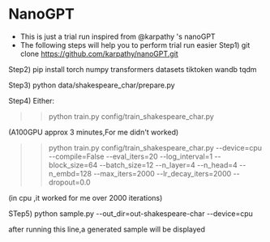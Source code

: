 # NanoGPT

- This is just a trial run inspired from @karpathy 's nanoGPT
- The following steps will help you to perform trial run easier
Step1) git clone https://github.com/karpathy/nanoGPT.git

Step2) pip install torch numpy transformers datasets tiktoken wandb tqdm

Step3) python data/shakespeare_char/prepare.py

Step4) Either:

>>    python train.py config/train_shakespeare_char.py  


(A100GPU approx 3 minutes,For me didn't worked)

>>    python train.py config/train_shakespeare_char.py --device=cpu --compile=False --eval_iters=20 --log_interval=1 --block_size=64 --batch_size=12 --n_layer=4 --n_head=4 --n_embd=128 --max_iters=2000 --lr_decay_iters=2000 --dropout=0.0



(in cpu ,it worked for me over 2000 iterations)



STep5)  python sample.py --out_dir=out-shakespeare-char --device=cpu

after running this line,a generated sample will be displayed
